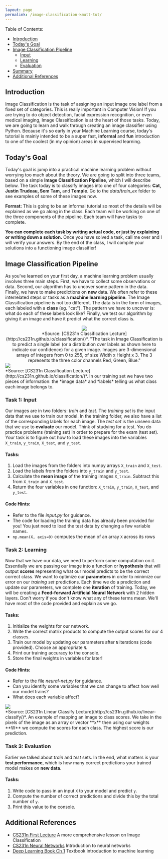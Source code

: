 ```yaml
---
layout: page
permalink: /image-classification-kmutt-tut/
---
```


Table of Contents:

- [Introduction](#intro)
- [Today's Goal](#goal)
- [Image Classification Pipeline](#pipeline)
    - [Input](#input)
    - [Learning](#learning)
    - [Evaluation](#evaluation)
- [Summary](#summary)
- [Additional References](#add)

<a name='intro'></a>

## Introduction
Image Classification is the task of assigning an input image one label from a fixed set of categories. This is really important in Computer Vision! If you are trying to do object detection, facial expression recognition, or even medical imaging, Image Classification is at the heart of those tasks. Today, we are going to learn and walk through creating an image classifier using Python. Because it's so early in your Machine Learning course, today's tutorial is mainly intended to be a super fast, **informal** and **fun** introduction to one of the coolest (in my opinion) areas in supervised learning.


<a name='goal'></a>

## Today's Goal
Today's goal is jump into a practical machine learning problem without worrying too much about the theory. We are going to split into three teams, based on a simple **Image Classification Pipeline**, which I will describe below. The task today is to classify images into one of four categories: **Cat, Justin Trudeau, Som Tam,** and **Temple**. Go to the *data/train_ex* folder to see examples of some of these images now.

**Format:** This is going to be an informal tutorial so most of the details will be explained as we go along in the class. Each team will be working on one of the three components of the pipeline. Each team will have tasks to complete. 

**You can complete each task by writing actual code, or just by explaining or writing down a solution.** Once you have solved a task, call me over and I will verify your answers. By the end of the class, I will compile your solutions into a functioning image classifier!

<a name='pipeline'></a>

## Image Classification Pipeline

As you've learned on your first day, a machine learning problem usually involves three main steps. First, we have to collect some observations or data. Second, our algorithm has to uncover some pattern in the data. Finally, we have to make predictions on **new** data. We often refer to these interrelated steps or tasks as a **machine learning pipeline**. The Image Classification pipeline is not too different. The data is in the form of images, each labeled with a **class** (eg. "cat"). The pattern we have to uncover is: what do each of these labels look like? Finally, we test our algorithm by giving it an image and have it predict what the correct class is.

<center>
  <img src="http://cs231n.github.io/assets/classify.png">
  <div class="figcaption"> *Source: [CS231n Classification Lecture](http://cs231n.github.io/classification/)*. "The task in Image Classification is to predict a single label (or a distribution over labels as shown here to indicate our confidence) for a given image. Images are 3-dimensional arrays of integers from 0 to 255, of size Width x Height x 3. The 3 represents the three color channels Red, Green, Blue."</div>
</center>

<div class="fig figcenter fighighlight">
  <img src="http://cs231n.github.io/assets/trainset.jpg">
  <div class="figcaption"> *Source: [CS231n Classification Lecture](http://cs231n.github.io/classification/)*. In our training set we have two pieces of information: the *image data* and *labels* telling us what class each image belongs to.</div>
</div>

<a name='input'></a>

### Task 1: Input
Our images are in two folders: *train* and *test*. The *training set* is the input data that we use to train our model. In the training folder, we also have a list of the corresponding labels for each image. The *test set* is the unseen data that we use to **evaluate** our model. Think of studying for a test. You do practice problems (training set) in order to prepare for the exam (test set). Your task is to figure out how to load these images into the variables `X_train`, `y_train`, `X_test`, and `y_test`.

#### Tasks:
1. Load the images from the folders into numpy arrays `X_train` and `X_test`.
2. Load the labels from the folders into `y_train` and `y_test`.
3. Calculate the **mean image** of the training images `X_train`. Subtract this from `X_train` and `X_test`.
4. Return the four variables in one function: `X_train`, `y_train`, `X_test`, and `y_test`.


#### Code Hints:
- Refer to the file *input.py* for guidance.
- The code for loading the training data has already been provided for you! You just need to load the test data by changing a few variable names.
- `np.mean(X, axis=0)` computes the mean of an array `X` across its rows

<a name='learning'></a>

### Task 2: Learning
Now that we have our data, we need to perform some computation on it. Essentially we are passing our image into a function or **hypothesis** that will output **scores** representing what our model predicts to be the correct correct class. We want to optimize our **parameters** in order to minimize our error on our *training set* predictions. Each time we do a prediction and update our parameters, we complete one **iteration** of training. Today, we will be creating a **Feed-forward Artificial Neural Network** with 2 hidden layers. Don't worry if you don't know what any of these terms mean. We'll have most of the code provided and explain as we go.

#### Tasks:
1. Initialize the weights for our network.
2. Write the correct matrix products to compute the output scores for our 4 classes.
3. Train our model by updating our parameters after `N` iterations (code provided). Choose an appropriate `N`.
4. Print our training accuracy to the console.
5. Store the final weights in variables for later!

#### Code Hints:
- Refer to the file *neural-net.py* for guidance.
- Can you identify some variables that we can change to affect how well our model trains?
- What does each variable affect?


<div class="fig figcenter fighighlight">
  <img src="http://cs231n.github.io/assets/imagemap.jpg">
  <div class="figcaption"> *Source: [CS231n Linear Classify Lecture](http://cs231n.github.io/linear-classify/)*. An example of mapping an image to class scores. We take in the pixels of the image as an array or vector **x** then using our weights **W** we compute the scores for each class. The highest score is our prediction. </div>
</div>

<a name='evaluation'></a>

### Task 3: Evaluation
Earlier we talked about *train* and *test* sets. In the end, what matters is your **test performance**, which is how many correct predictions your trained model makes on **new data**.

#### Tasks:
1. Write code to pass in an input `X` to your model and predict `y`.
2. Compute the number of correct predictions and divide this by the total number of `y`.
3. Print this value to the console.


## Additional References

- [CS231n First Lecture](http://cs231n.github.io/classification/) A more comprehensive lesson on Image Classification
- [CS231n Neural Networks](http://cs231n.github.io/neural-networks-1/) Introduction to neural networks
- [Deep Learning Book Ch 1](http://www.deeplearningbook.org/contents/ml.html) Textbook introduction to machine learning
